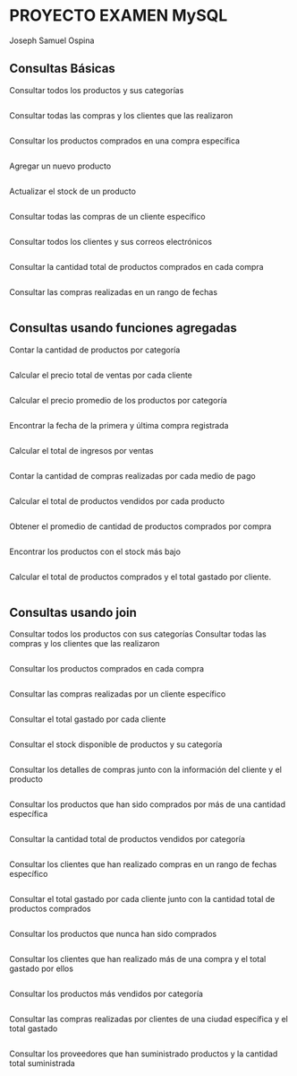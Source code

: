 # PROYECTO EXAMEN MySQL

Joseph Samuel Ospina



## Consultas Básicas

Consultar todos los productos y sus categorías

```sql

```

Consultar todas las compras y los clientes que las realizaron

```sql

```

Consultar los productos comprados en una compra específica

```sql

```

Agregar un nuevo producto

```sql

```

Actualizar el stock de un producto

```sql

```

Consultar todas las compras de un cliente específico

```sql

```

Consultar todos los clientes y sus correos electrónicos

```sql

```

Consultar la cantidad total de productos comprados en cada compra

```sql

```

Consultar las compras realizadas en un rango de fechas

```sql

```





## Consultas usando funciones agregadas

Contar la cantidad de productos por categoría

```sql

```

Calcular el precio total de ventas por cada cliente

```sql

```

Calcular el precio promedio de los productos por categoría

```sql

```

Encontrar la fecha de la primera y última compra registrada

```sql

```

Calcular el total de ingresos por ventas

```sql

```

Contar la cantidad de compras realizadas por cada medio de pago

```sql

```

Calcular el total de productos vendidos por cada producto

```sql

```

Obtener el promedio de cantidad de productos comprados por compra

```sql

```

Encontrar los productos con el stock más bajo

```sql

```

Calcular el total de productos comprados y el total gastado por cliente.

```sql

```





## Consultas usando join

Consultar todos los productos con sus categorías Consultar todas las compras y los clientes que las realizaron

```

```

Consultar los productos comprados en cada compra

```

```

Consultar las compras realizadas por un cliente específico

```

```

Consultar el total gastado por cada cliente

```

```

Consultar el stock disponible de productos y su categoría

```

```

Consultar los detalles de compras junto con la información del cliente y el producto

```

```

Consultar los productos que han sido comprados por más de una cantidad específica

```

```

Consultar la cantidad total de productos vendidos por categoría

```

```

Consultar los clientes que han realizado compras en un rango de fechas específico

```

```

Consultar el total gastado por cada cliente junto con la cantidad total de productos
comprados

```

```

Consultar los productos que nunca han sido comprados

```

```

Consultar los clientes que han realizado más de una compra y el total gastado por ellos

```

```

Consultar los productos más vendidos por categoría

```

```

Consultar las compras realizadas por clientes de una ciudad específica y el total gastado

```

```

Consultar los proveedores que han suministrado productos y la cantidad total suministrada

```

```

